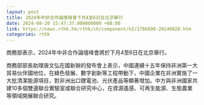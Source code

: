 ```yaml
---
layout: post
title: 2024年中非合作論壇峰會下月4至6日在北京舉行
date: 2024-08-20 15:47:37.000000000 +08:00
link: https://news.rthk.hk/rthk/ch/component/k2/1766890-20240820.htm
categories: rthk
---
```


商務部表示，2024年中非合作論壇峰會將於下月4至6日在北京舉行。

商務部部長助理唐文弘在國新辦的發布會上表示，中國連續十五年保持非洲第一大貿易伙伴國地位，在綠色發展、數字創新等工程帶動下，中國企業在非洲實施了一大批清潔能源項目，對非洲出口鋰電池、光伏產品等顯著增加。中方與非洲國家共建10多個雙邊聯合實驗室或聯合研究中心，在資源遙感、可再生能源、生態農業等領域開展聯合研究。
